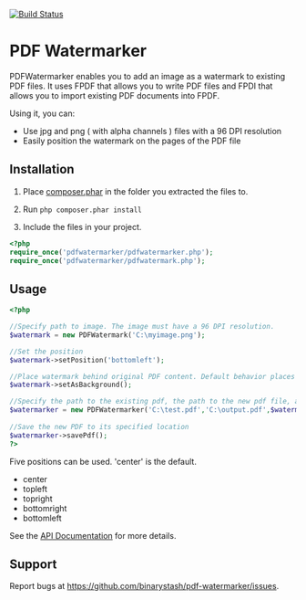 [![Build Status](https://travis-ci.org/binarystash/pdf-watermarker.svg?branch=master)](https://travis-ci.org/binarystash/pdf-watermarker)

# PDF Watermarker
PDFWatermarker enables you to add an image as a watermark to existing PDF files. It uses FPDF that allows you to write PDF files and FPDI that allows you to import existing PDF documents into FPDF.

Using it, you can:

* Use jpg and png ( with alpha channels ) files with a 96 DPI resolution
* Easily position the watermark on the pages of the PDF file

## Installation

1. Place [composer.phar](https://getcomposer.org/composer.phar) in the folder you extracted the files to.

2. Run `php composer.phar install`

3. Include the files in your project. 

``` php
<?php
require_once('pdfwatermarker/pdfwatermarker.php');
require_once('pdfwatermarker/pdfwatermark.php');
```

## Usage

``` php
<?php

//Specify path to image. The image must have a 96 DPI resolution.
$watermark = new PDFWatermark('C:\myimage.png'); 

//Set the position
$watermark->setPosition('bottomleft');

//Place watermark behind original PDF content. Default behavior places it over the content.
$watermark->setAsBackground();

//Specify the path to the existing pdf, the path to the new pdf file, and the watermark object
$watermarker = new PDFWatermarker('C:\test.pdf','C:\output.pdf',$watermark); 
 
//Save the new PDF to its specified location
$watermarker->savePdf(); 
?>
```

Five positions can be used. 'center' is the default.

* center
* topleft
* topright
* bottomright
* bottomleft

See the [API Documentation](https://github.com/binarystash/pdf-watermarker/wiki/API-Documentation) for more details.

## Support

Report bugs at https://github.com/binarystash/pdf-watermarker/issues.

